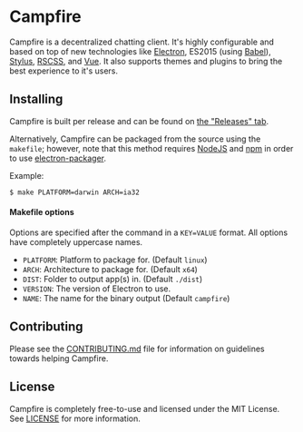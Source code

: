 Campfire
========
Campfire is a decentralized chatting client.  It's highly configurable and based on top of new technologies like [Electron](http://electron.atom.io/), ES2015 (using [Babel](https://babeljs.io/)), [Stylus](http://stylus-lang.com/), [RSCSS](http://rscss.io/), and [Vue](http://vuejs.org/).  It also supports themes and plugins to bring the best experience to it's users.

## Installing
Campfire is built per release and can be found on [the "Releases" tab](https://github.com/jamen/campfire/releases).

Alternatively, Campfire can be packaged from the source using the `makefile`; however, note that this method requires [NodeJS](http://nodejs.org/) and [npm](http://npmjs.com/) in order to use [electron-packager](https://github.com/maxogden/electron-packager).

Example:
```
$ make PLATFORM=darwin ARCH=ia32
```

#### Makefile options
Options are specified after the command in a `KEY=VALUE` format.  All options have completely uppercase names.

 - `PLATFORM`: Platform to package for. (Default `linux`)
 - `ARCH`: Architecture to package for. (Default `x64`)
 - `DIST`: Folder to output app(s) in. (Default `./dist`)
 - `VERSION`: The version of Electron to use.
 - `NAME`: The name for the binary output (Default `campfire`)

## Contributing
Please see the [CONTRIBUTING.md](CONTRIBUTING.md) file for information on guidelines towards helping Campfire.

## License
Campfire is completely free-to-use and licensed under the MIT License.  See [LICENSE](LICENSE) for more information.
